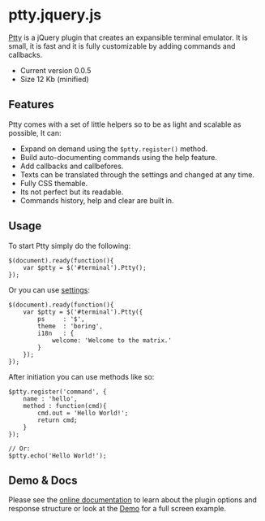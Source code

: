 # ptty.jquery.js

[Ptty](http://goto.pachanka.org/ptty/docs) is a jQuery plugin that creates an expansible terminal emulator. It is small, it is fast and it is fully customizable by adding commands and callbacks.

* Current version 0.0.5
* Size 12 Kb (minified)

## Features

Ptty comes with a set of little helpers so to be as light and scalable as possible, It can:

* Expand on demand using the <code>$ptty.register()</code> method.
* Build auto-documenting commands using the help feature.
* Add callbacks and callbefores.
* Texts can be translated through the settings and changed at any time.
* Fully CSS themable.
* Its not perfect but its readable.
* Commands history, help and clear are built in.

## Usage

To start Ptty simply do the following:
    
    $(document).ready(function(){
        var $ptty = $('#terminal').Ptty();
    });

Or you can use [settings](http://goto.pachanka.org/ptty/docs#settings):
    
    $(document).ready(function(){
	    var $ptty = $('#terminal').Ptty({
	        ps     : '$',
	        theme  : 'boring',
	        i18n   : {
                welcome: 'Welcome to the matrix.'
            }
	    });
	});

After initiation you can use methods like so:

    $ptty.register('command', { 
        name : 'hello', 
        method : function(cmd){
            cmd.out = 'Hello World!';
            return cmd;
        } 
    });

    // Or:
    $ptty.echo('Hello World!');


## Demo & Docs

Please see the [online documentation](http://goto.pachanka.org/ptty/docs) to learn about the plugin options and response structure or look at the [Demo](http://goto.pachanka.org/ptty/) for a full screen example.
